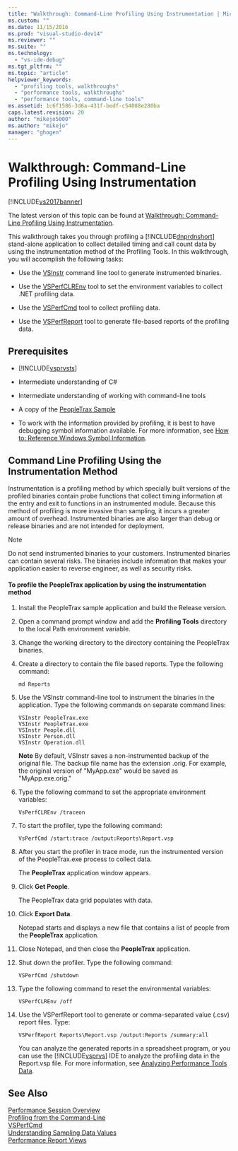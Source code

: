 ```yaml
---
title: "Walkthrough: Command-Line Profiling Using Instrumentation | Microsoft Docs"
ms.custom: ""
ms.date: 11/15/2016
ms.prod: "visual-studio-dev14"
ms.reviewer: ""
ms.suite: ""
ms.technology: 
  - "vs-ide-debug"
ms.tgt_pltfrm: ""
ms.topic: "article"
helpviewer_keywords: 
  - "profiling tools, walkthroughs"
  - "performance tools, walkthroughs"
  - "performance tools, command-line tools"
ms.assetid: 1c6f1586-3d6a-431f-bedf-c54088e280ba
caps.latest.revision: 20
author: "mikejo5000"
ms.author: "mikejo"
manager: "ghogen"
---
```

# Walkthrough: Command-Line Profiling Using Instrumentation
[!INCLUDE[vs2017banner](../includes/vs2017banner.md)]

The latest version of this topic can be found at [Walkthrough: Command-Line Profiling Using Instrumentation](https://docs.microsoft.com/visualstudio/profiling/walkthrough-command-line-profiling-using-instrumentation).  
  
This walkthrough takes you through profiling a [!INCLUDE[dnprdnshort](../includes/dnprdnshort-md.md)] stand-alone application to collect detailed timing and call count data by using the instrumentation method of the Profiling Tools. In this walkthrough, you will accomplish the following tasks:  
  
-   Use the [VSInstr](../profiling/vsinstr.md) command line tool to generate instrumented binaries.  
  
-   Use the [VSPerfCLREnv](../profiling/vsperfclrenv.md) tool to set the environment variables to collect .NET profiling data.  
  
-   Use the [VSPerfCmd](../profiling/vsperfcmd.md) tool to collect profiling data.  
  
-   Use the [VSPerfReport](../profiling/vsperfreport.md) tool to generate file-based reports of the profiling data.  
  
## Prerequisites  
  
-   [!INCLUDE[vsprvsts](../includes/vsprvsts-md.md)]  
  
-   Intermediate understanding of C#  
  
-   Intermediate understanding of working with command-line tools  
  
-   A copy of the [PeopleTrax Sample](../profiling/peopletrax-sample-profiling-tools.md)  
  
-   To work with the information provided by profiling, it is best to have debugging symbol information available. For more information, see [How to: Reference Windows Symbol Information](../profiling/how-to-reference-windows-symbol-information.md).  
  
## Command Line Profiling Using the Instrumentation Method  
 Instrumentation is a profiling method by which specially built versions of the profiled binaries contain probe functions that collect timing information at the entry and exit to functions in an instrumented module. Because this method of profiling is more invasive than sampling, it incurs a greater amount of overhead. Instrumented binaries are also larger than debug or release binaries and are not intended for deployment.  
  
> [!NOTE]
>  Do not send instrumented binaries to your customers. Instrumented binaries can contain several risks. The binaries include information that makes your application easier to reverse engineer, as well as security risks.  
  
#### To profile the PeopleTrax application by using the instrumentation method  
  
1.  Install the PeopleTrax sample application and build the Release version.  
  
2.  Open a command prompt window and add the **Profiling Tools** directory to the local Path environment variable.  
  
3.  Change the working directory to the directory containing the PeopleTrax binaries.  
  
4.  Create a directory to contain the file based reports. Type the following command:  
  
    ```  
    md Reports  
    ```  
  
5.  Use the VSInstr command-line tool to instrument the binaries in the application. Type the following commands on separate command lines:  
  
    ```  
    VSInstr PeopleTrax.exe  
    VSInstr PeopleTrax.exe  
    VSInstr People.dll  
    VSInstr Person.dll  
    VSInstr Operation.dll  
    ```  
  
     **Note** By default, VSInstr saves a non-instrumented backup of the original file. The backup file name has the extension .orig. For example, the original version of "MyApp.exe" would be saved as "MyApp.exe.orig."  
  
6.  Type the following command to set the appropriate environment variables:  
  
    ```  
    VsPerfCLREnv /traceon  
    ```  
  
7.  To start the profiler, type the following command:  
  
    ```  
    VsPerfCmd /start:trace /output:Reports\Report.vsp  
    ```  
  
8.  After you start the profiler in trace mode, run the instrumented version of the PeopleTrax.exe process to collect data.  
  
     The **PeopleTrax** application window appears.  
  
9. Click **Get People**.  
  
     The PeopleTrax data grid populates with data.  
  
10. Click **Export Data**.  
  
     Notepad starts and displays a new file that contains a list of people from the **PeopleTrax** application.  
  
11. Close Notepad, and then close the **PeopleTrax** application.  
  
12. Shut down the profiler. Type the following command:  
  
    ```  
    VSPerfCmd /shutdown  
    ```  
  
13. Type the following command to reset the environmental variables:  
  
    ```  
    VSPerfCLREnv /off  
    ```  
  
14. Use the VSPerfReport tool to generate or comma-separated value (.csv) report files. Type:  
  
    ```  
    VSPerfReport Reports\Report.vsp /output:Reports /summary:all  
    ```  
  
     You can analyze the generated reports in a spreadsheet program, or you can use the [!INCLUDE[vsprvs](../includes/vsprvs-md.md)] IDE to analyze the profiling data in the Report.vsp file. For more information, see [Analyzing Performance Tools Data](../profiling/analyzing-performance-tools-data.md).  
  
## See Also  
 [Performance Session Overview](../profiling/performance-session-overview.md)   
 [Profiling from the Command-Line](../profiling/using-the-profiling-tools-from-the-command-line.md)   
 [VSPerfCmd](../profiling/vsperfcmd.md)   
 [Understanding Sampling Data Values](../profiling/understanding-sampling-data-values.md)   
 [Performance Report Views](../profiling/performance-report-views.md)



